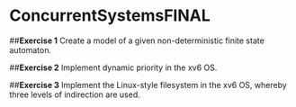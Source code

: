 # ConcurrentSystemsFINAL
##**Exercise 1**
Create a model of a given non-deterministic finite state automaton. 

##**Exercise 2**
Implement dynamic priority in the xv6 OS.

##**Exercise 3**
Implement the Linux-style filesystem in the xv6 OS, whereby three levels of indirection are used.
